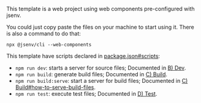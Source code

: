 This template is a web project using web components pre-configured with jsenv.

You could just copy paste the files on your machine to start using it. There is also a command to do that:

```console
npx @jsenv/cli --web-components
```

This template have scripts declared in [package.json#scripts](./package.json#L6):

- `npm run dev`: starts a server for source files; Documented in [B) Dev](../../../../docs/users/b_dev/b_dev.md).
- `npm run build`: generate build files; Documented in [C) Build](../../../../docs/users/c_build/c_build.md).
- `npm run build:serve`: start a server for build files; Documented in [C) Build#how-to-serve-build-files](../../../../docs/users/c_build/c_build.md#3-how-to-serve-build-files).
- `npm run test`: execute test files; Documented in [D) Test](../../../../docs/users/d_test/d_test.md).
